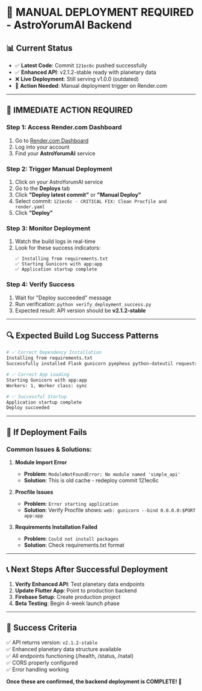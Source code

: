# 🚨 MANUAL DEPLOYMENT REQUIRED - AstroYorumAI Backend

## 📊 Current Status
- ✅ **Latest Code**: Commit `121ec6c` pushed successfully
- ✅ **Enhanced API**: v2.1.2-stable ready with planetary data
- ❌ **Live Deployment**: Still serving v1.0.0 (outdated)
- 🎯 **Action Needed**: Manual deployment trigger on Render.com

---

## 🎯 IMMEDIATE ACTION REQUIRED

### Step 1: Access Render.com Dashboard
1. Go to [Render.com Dashboard](https://dashboard.render.com)
2. Log into your account
3. Find your **AstroYorumAI** service

### Step 2: Trigger Manual Deployment
1. Click on your AstroYorumAI service
2. Go to the **Deploys** tab
3. Click **"Deploy latest commit"** or **"Manual Deploy"**
4. Select commit: `121ec6c - CRITICAL FIX: Clean Procfile and render.yaml`
5. Click **"Deploy"**

### Step 3: Monitor Deployment
1. Watch the build logs in real-time
2. Look for these success indicators:
   ```
   ✅ Installing from requirements.txt
   ✅ Starting Gunicorn with app:app
   ✅ Application startup complete
   ```

### Step 4: Verify Success
1. Wait for "Deploy succeeded" message
2. Run verification: `python verify_deployment_success.py`
3. Expected result: API version should be **v2.1.2-stable**

---

## 🔍 Expected Build Log Success Patterns

```bash
# ✅ Correct Dependency Installation
Installing from requirements.txt
Successfully installed Flask gunicorn pyepheus python-dateutil requests

# ✅ Correct App Loading
Starting Gunicorn with app:app
Workers: 1, Worker class: sync

# ✅ Successful Startup
Application startup complete
Deploy succeeded
```

---

## 🚨 If Deployment Fails

### Common Issues & Solutions:

1. **Module Import Error**
   - **Problem**: `ModuleNotFoundError: No module named 'simple_api'`
   - **Solution**: This is old cache - redeploy commit 121ec6c

2. **Procfile Issues**
   - **Problem**: `Error starting application`
   - **Solution**: Verify Procfile shows: `web: gunicorn --bind 0.0.0.0:$PORT app:app`

3. **Requirements Installation Failed**
   - **Problem**: `Could not install packages`
   - **Solution**: Check requirements.txt format

---

## 📞 Next Steps After Successful Deployment

1. **Verify Enhanced API**: Test planetary data endpoints
2. **Update Flutter App**: Point to production backend
3. **Firebase Setup**: Create production project
4. **Beta Testing**: Begin 4-week launch phase

---

## 🎯 Success Criteria

✅ API returns version: `v2.1.2-stable`  
✅ Enhanced planetary data structure available  
✅ All endpoints functioning (/health, /status, /natal)  
✅ CORS properly configured  
✅ Error handling working  

**Once these are confirmed, the backend deployment is COMPLETE! 🎉**
